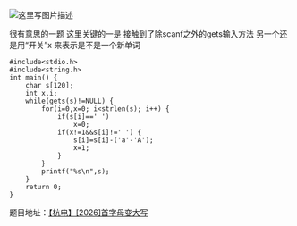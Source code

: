 ![这里写图片描述](http://img.blog.csdn.net/20151220175336646)

很有意思的一题
这里关键的一是 接触到了除scanf之外的gets输入方法
另一个还是用“开关”x 来表示是不是一个新单词

```
#include<stdio.h>
#include<string.h>
int main() {
	char s[120];
	int x,i;
	while(gets(s)!=NULL) {
		for(i=0,x=0; i<strlen(s); i++) {
			if(s[i]==' ')
				x=0;
			if(x!=1&&s[i]!=' ') {
				s[i]=s[i]-('a'-'A');
				x=1;
			}
		}
		printf("%s\n",s);
	}
	return 0;
}

```

题目地址：[【杭电】[2026]首字母变大写](http://acm.hdu.edu.cn/showproblem.php?pid=2026)